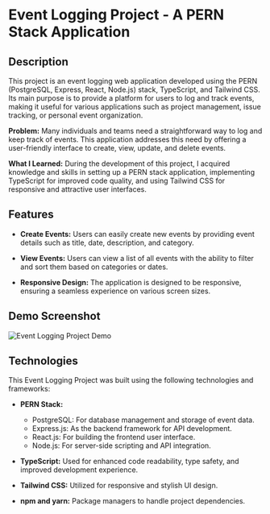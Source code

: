 # Event Logging Project - A PERN Stack Application

## Description

This project is an event logging web application developed using the PERN (PostgreSQL, Express, React, Node.js) stack, TypeScript, and Tailwind CSS. Its main purpose is to provide a platform for users to log and track events, making it useful for various applications such as project management, issue tracking, or personal event organization.


**Problem:** Many individuals and teams need a straightforward way to log and keep track of events. This application addresses this need by offering a user-friendly interface to create, view, update, and delete events.

**What I Learned:** During the development of this project, I acquired knowledge and skills in setting up a PERN stack application, implementing TypeScript for improved code quality, and using Tailwind CSS for responsive and attractive user interfaces.

## Features

- **Create Events:** Users can easily create new events by providing event details such as title, date, description, and category.

- **View Events:** Users can view a list of all events with the ability to filter and sort them based on categories or dates.

- **Responsive Design:** The application is designed to be responsive, ensuring a seamless experience on various screen sizes.

## Demo Screenshot

![Event Logging Project Demo](demo.png)

## Technologies

This Event Logging Project was built using the following technologies and frameworks:

- **PERN Stack:**
  - PostgreSQL: For database management and storage of event data.
  - Express.js: As the backend framework for API development.
  - React.js: For building the frontend user interface.
  - Node.js: For server-side scripting and API integration.

- **TypeScript:** Used for enhanced code readability, type safety, and improved development experience.

- **Tailwind CSS:** Utilized for responsive and stylish UI design.

- **npm and yarn:** Package managers to handle project dependencies.